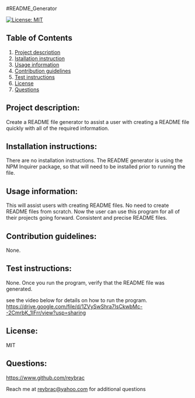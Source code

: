 
#README_Generator

[![License: MIT](https://img.shields.io/badge/License-MIT-yellow.svg)](https://opensource.org/licenses/MIT)

## Table of Contents
1. [Project description](#Project-description)
2. [Istallation instruction](#Installaton-instructions)
3. [Usage information](#Usage-information)
4. [Contribution guidelines](#Contribution-guidelines)
5. [Test instructions](#Test-instructions)
6. [License](#License)
7. [Questions](#Questions)

## Project description: 
Create a README file generator to assist a user with creating a README file quickly with all of the required information. 

## Installation instructions: 
There are no installation instructions. The README generator is using the NPM Inquirer package, so that will need to be installed prior to running the file.

## Usage information: 
This will assist users with creating README files. No need to create README files from scratch. Now the user can use this program for all of their projects going forward. Consistent and precise README files. 

## Contribution guidelines: 
None.

## Test instructions: 
None. Once you run the program, verify that the README file was generated.

see the video below for details on how to run the program. 
https://drive.google.com/file/d/1ZVySwShra7IsCkwbMc--2CmrbK_1IFrr/view?usp=sharing

## License: 
MIT

## Questions: 
https://www.github.com/reybrac

Reach me at reybrac@yahoo.com for additional questions
